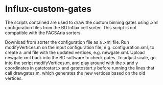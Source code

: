 # Influx-custom-gates
The scripts contained are used to draw the custom binning gates using .xml configuration files from the BD Influx cell sorter. This script is not compatible with the FACSAria sorters.

Download from sorter the configuration file as a .xml file. 
Run modifyVertices.m on the input configuration file, e.g. configuration.xml, to create a .xml file with the updated vertices, e.g. newgate.xml. 
Upload newgate.xml back into the BD software to check gates. 
To adjust scale, go into the script modifyVertices.m, and play around with the x and y coordinates in gatetostart.x and gatetostart.y before running the lines that call drawgates.m, which generates the new vertices based on the old vertices.  
